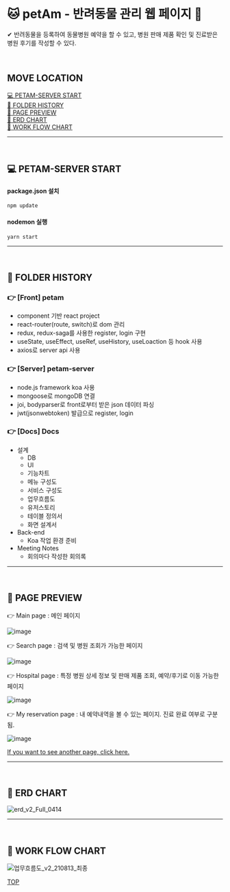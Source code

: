 # 🐱 petAm - 반려동물 관리 웹 페이지 🐶 <a name="top"></a>
✔ 반려동물을 등록하여 동물병원 예약을 할 수 있고, 병원 판매 제품 확인 및 진료받은 병원 후기를 작성할 수 있다.

<br/>

## MOVE LOCATION

<a href="#server_start">💻 PETAM-SERVER START</a><br/>
<a href="#history">📂 FOLDER HISTORY </a><br/>
<a href="#preview">📸 PAGE PREVIEW </a><br/>
<a href="#erd">📄 ERD CHART </a><br/>
<a href="#flow">📄 WORK FLOW CHART </a>

<hr/>
<br/>


## 💻 PETAM-SERVER START <a name="server_start"></a>
#### package.json 설치
```shell
npm update
```
#### nodemon 실행
```shell
yarn start
```

<hr/>
<br/>


## 📂 FOLDER HISTORY <a name="history"></a>
### 👉 [Front] petam
- component 기반 react project
- react-router(route, switch)로 dom 관리
- redux, redux-saga를 사용한 register, login 구현
- useState, useEffect, useRef, useHistory, useLoaction 등 hook 사용
- axios로 server api 사용

### 👉 [Server] petam-server
- node.js framework koa 사용
- mongoose로 mongoDB 연결 
- joi, bodyparser로 front로부터 받은 json 데이터 파싱
- jwt(jsonwebtoken) 발급으로 register, login

### 👉 [Docs] Docs
- 설계
  - DB
  - UI
  - 기능차트
  - 메뉴 구성도
  - 서비스 구성도
  - 업무흐름도
  - 유저스토리
  - 테이블 정의서
  - 화면 설계서
- Back-end
  - Koa 작업 환경 준비
- Meeting Notes
  - 회의마다 작성한 회의록

<hr/>
<br/>

## 📸 PAGE PREVIEW <a name="preview"></a>
👉 Main page
: 메인 페이지

![image](https://user-images.githubusercontent.com/63227474/131956522-0f70a523-60ae-463a-b4e8-7c03f79e8eab.png)

👉 Search page
: 검색 및 병원 조회가 가능한 페이지

![image](https://user-images.githubusercontent.com/63227474/131957935-ff771523-d080-4dca-8d9d-5147eec8e7f3.png)

👉 Hospital page
: 특정 병원 상세 정보 및 판매 제품 조회, 예약/후기로 이동 가능한 페이지

![image](https://user-images.githubusercontent.com/63227474/131958062-4fb16c03-d0cb-41fc-8ee0-c81077f25355.png)

👉 My reservation page
: 내 예약내역을 볼 수 있는 페이지. 진료 완료 여부로 구분됨.

![image](https://user-images.githubusercontent.com/63227474/131958728-fc59923c-8193-4096-a075-7acf14ddfe95.png)

<a href="http://ec2-52-78-128-252.ap-northeast-2.compute.amazonaws.com/">If you want to see another page, click here.</a>

<hr/>
<br/>

## 📄 ERD CHART <a name="erd"></a>

![erd_v2_Full_0414](https://user-images.githubusercontent.com/63227474/131958424-1a014db4-2a9a-497a-9fef-829fad57066e.png)

<hr/>
<br/>

## 📄 WORK FLOW CHART <a name="flow"></a>
![업무흐름도_v2_210813_최종](https://user-images.githubusercontent.com/63227474/131955483-a9f80da3-3a47-4212-a929-032a6d727c5b.PNG)

<a href="#top">TOP</a>

